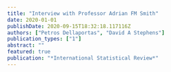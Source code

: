 ```yaml
---
title: "Interview with Professor Adrian FM Smith"
date: 2020-01-01
publishDate: 2020-09-15T18:32:18.117116Z
authors: ["Petros Dellaportas", "David A Stephens"]
publication_types: ["1"]
abstract: ""
featured: true
publication: "*International Statistical Review*"
---
```


